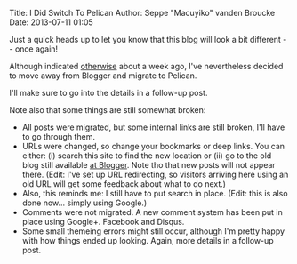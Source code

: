Title: I Did Switch To Pelican
Author: Seppe "Macuyiko" vanden Broucke
Date: 2013-07-11 01:05

Just a quick heads up to let you know that this blog will look a bit different -- once again!

Although indicated [otherwise](|filename|/2013/2013_06_i-almost-switched-pelican.md) about a week ago, I've nevertheless decided to move away from Blogger and migrate to Pelican.

I'll make sure to go into the details in a follow-up post.

Note also that some things are still somewhat broken:

- All posts were migrated, but some internal links are still broken, I'll have to go through them.
- URLs were changed, so change your bookmarks or deep links. You can either: (i) search this site to find the new location or (ii) go to the old blog still available [at Blogger](http://bedagainstthewall.blogspot.com). Note tho that new posts will not appear there. (Edit: I've set up URL redirecting, so visitors arriving here using an old URL will get some feedback about what to do next.)
- Also, this reminds me: I still have to put search in place. (Edit: this is also done now... simply using Google.)
- Comments were not migrated. A new comment system has been put in place using Google+. Facebook and Disqus.
- Some small themeing errors might still occur, although I'm pretty happy with how things ended up looking. Again, more details in a follow-up post.


